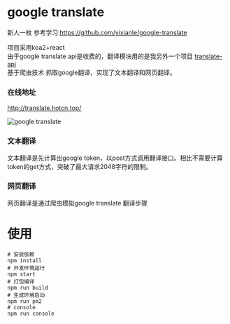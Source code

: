 # google translate

新人一枚 参考学习:https://github.com/yixianle/google-translate

项目采用koa2+react <br>
由于google translate api是收费的，翻译模块用的是我另外一个项目
[translate-api](https://github.com/yixianle/translate-api) <br>
基于爬虫技术 抓取google翻译，实现了文本翻译和网页翻译。
### 在线地址
http://translate.hotcn.top/

<img alt="google translate" src="https://raw.githubusercontent.com/yixianle/google-translate/master/public/demo.gif">

### 文本翻译
文本翻译是先计算出google token，以post方式调用翻译接口。相比不需要计算token的get方式，突破了最大请求2048字符的限制。<br/>

### 网页翻译
网页翻译是通过爬虫模拟google translate 翻译步骤

# 使用
```
# 安装依赖
npm install
# 开发环境运行
npm start
# 打包编译
npm run build
# 生成环境启动
npm run pm2
# console
npm run console
```
